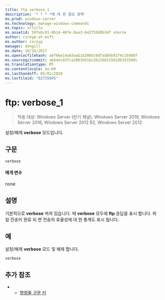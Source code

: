 ```yaml
---
title: ftp verbose_1
description: '* * * *에 대 한 참조 항목'
ms.prod: windows-server
ms.technology: manage-windows-commands
ms.topic: article
ms.assetid: 59febc81-0b14-487e-8aa3-642f59d0b34f vhorne
author: coreyp-at-msft
ms.author: coreyp
manager: dongill
ms.date: 10/16/2017
ms.openlocfilehash: a6f66e14a03aab1d208dc0dfad84b9274c18480f
ms.sourcegitcommit: ab64dc83fca28039416c26226815502d0193500c
ms.translationtype: MT
ms.contentlocale: ko-KR
ms.lasthandoff: 05/01/2020
ms.locfileid: "82725045"
---
```

# <a name="ftp-verbose_1"></a>ftp: verbose_1

> 적용 대상: Windows Server (반기 채널), Windows Server 2019, Windows Server 2016, Windows Server 2012 R2, Windows Server 2012

설정/해제 **verbose** 모드입니다.   
## <a name="syntax"></a>구문  
```  
verbose  
```  
#### <a name="parameters"></a>매개 변수  
none  
## <a name="remarks"></a>설명  
기본적으로 **verbose** 켜져 있습니다.  때 **verbose** 모두에 **ftp** 응답을 표시 합니다.  파일 전송이 완료 되 면 전송의 효율성에 대 한 통계도 표시 됩니다.  
## <a name="examples"></a>예  
설정/해제 **verbose** 모드 및 해제 합니다.  
```  
verbose  
```  
## <a name="additional-references"></a>추가 참조  
-   - [명령줄 구문 키](command-line-syntax-key.md)  
